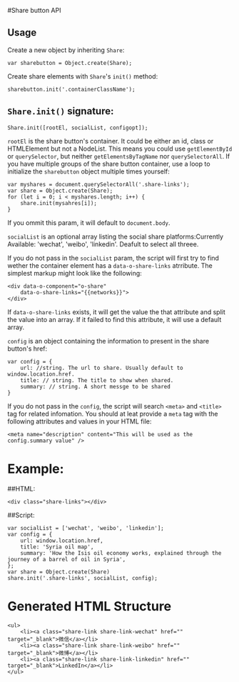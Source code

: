 #Share button API
## Usage
Create a new object by inheriting `Share`:

	var sharebutton = Object.create(Share);

Create share elements with `Share`'s `init()` method:

	sharebutton.init('.containerClassName');

## `Share.init()` signature:

	
	Share.init([rootEl, socialList, configopt]);

`rootEl` is the share button's container. It could be either an id, class or HTMLElement but not a NodeList. This means you could use `getElementById` or `querySelector`,  but neither `getElementsByTagName` nor `querySelectorAll`. If you have multiple groups of the share button container, use a loop to initialize the `sharebutton` object multiple times yourself:

	var myshares = document.querySelectorAll('.share-links');
	var share = Object.create(Share);
	for (let i = 0; i < myshares.length; i++) {
		share.init(mysahres[i]);
	}

If you ommit this param, it will default to `document.body`.

`socialList` is an optional array listing the social share platforms:Currently Available: 'wechat', 'weibo', 'linkedin'. Deafult to select all threee.

If you do not pass in the `socialList` param, the script will first try to find wether the container element has a `data-o-share-links` atrribute. The simplest markup might look like the following:

	<div data-o-component="o-share"
	    data-o-share-links="{{networks}}">
	</div>
	

If `data-o-share-links` exists, it will get the value the that attribute and split the value into an array. If it failed to find this attribute, it will use a default array.

`config` is an object containing the information to present in the share button's href:
	
	var config = {
		url: //string. The url to share. Usually default to window.location.href.
		title: // string. The title to show when shared.
		summary: // string. A short messge to be shared
	}
	

If you do not pass in the `config`, the script will search `<meta>` and `<title>` tag for related infomation. You should at leat provide a `meta` tag with the following attributes and values in your HTML file:

	<meta name="description" content="This will be used as the config.summary value" />

# Example:

##HTML:

	<div class="share-links"></div>

##Script:

	var socialList = ['wechat', 'weibo', 'linkedin'];
	var config = {
		url: window.location.href,
		title: 'Syria oil map',
		summary: 'How the Isis oil economy works, explained through the journey of a barrel of oil in Syria',
	};
	var share = Object.create(Share)
	share.init('.share-links', socialList, config);
	

# Generated HTML Structure
	<ul>
		<li><a class="share-link share-link-wechat" href="" target="_blank">微信</a></li>
		<li><a class="share-link share-link-weibo" href="" target="_blank">微博</a></li>
		<li><a class="share-link share-link-linkedin" href="" target="_blank">LinkedIn</a></li>
	</ul>